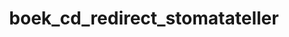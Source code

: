 ---
layout: my_redirect
title: boek_cd_redirect_stomatateller
permalink: /boek_cd/stomatateller
redirect_url: "https://dwengo.org/backend/api/learningObject/getWrapped?hruid=kiks_stomatateller&version=3&language=nl"
---